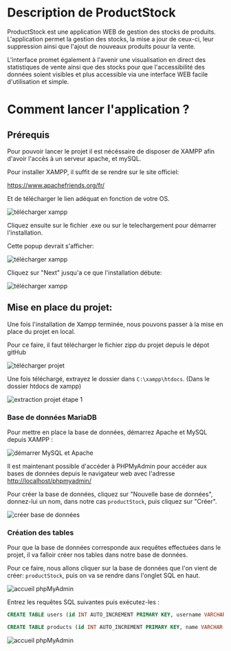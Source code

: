 # Description de ProductStock

ProductStock est une application WEB de gestion des stocks de produits. L'application permet la gestion des stocks, la mise a jour de ceux-ci, leur suppression ainsi que l'ajout de nouveaux produits pouur la vente.

L'interface promet également à l'avenir une visualisation en direct des statistiques de vente ainsi que des stocks pour que l'accessibilité des données soient visibles et plus accessible via une interface WEB facile d'utilisation et simple.

# Comment lancer l'application ?

## Prérequis

Pour pouvoir lancer le projet il est nécéssaire de disposer de XAMPP afin d'avoir l'accès à un serveur apache, et mySQL.

Pour installer XAMPP, il suffit de se rendre sur le site officiel:

https://www.apachefriends.org/fr/

Et de télécharger le lien adéquat en fonction de votre OS.

![télécharger xampp](../images/telecharger-xampp.png)

Cliquez ensuite sur le fichier .exe ou sur le telechargement pour démarrer l'installation.

Cette popup devrait s'afficher:

![télécharger xampp](../images/installer-xampp1.png)

Cliquez sur "Next" jusqu'a ce que l'installation débute:

![télécharger xampp](../images/installation-xamp2.png)

## Mise en place du projet:

Une fois l'installation de Xampp terminée, nous pouvons passer à la mise en place du projet en local.

Pour ce faire, il faut télécharger le fichier zipp du projet depuis le dépot gitHub

![télécharger projet](../images/telecharger-projet.png)

Une fois téléchargé, extrayez le dossier dans `C:\xampp\htdocs`. (Dans le dossier htdocs de xampp)

![extraction projet étape 1](../images/telecharger-projet2.png)

### Base de données MariaDB

Pour mettre en place la base de données, démarrez Apache et MySQL depuis XAMPP :

![démarrer MySQL et Apache](../images/mariadb.png)

Il est maintenant possible d'accéder à PHPMyAdmin pour accéder aux bases de données depuis le navigateur web avec l'adresse [http://localhost/phpmyadmin/](http://localhost/phpmyadmin/)

Pour créer la base de données, cliquez sur "Nouvelle base de données", donnez-lui un nom, dans notre cas `productStock`, puis cliquez sur "Créer".

![créer base de données](../images/mariadb2.png)

### Création des tables

Pour que la base de données corresponde aux requêtes effectuées dans le projet, il va falloir créer nos tables dans notre base de données.

Pour ce faire, nous allons cliquer sur la base de données que l'on vient de créer: `productStock`, puis on va se rendre dans l'onglet SQL en haut.

![accueil phpMyAdmin](../images/mariadb3.png)

Entrez les requêtes SQL suivantes puis exécutez-les :

```sql
CREATE TABLE users (id INT AUTO_INCREMENT PRIMARY KEY, username VARCHAR(255) NOT NULL, password VARCHAR(255) NOT NULL, email VARCHAR(255) NOT NULL);

CREATE TABLE products (id INT AUTO_INCREMENT PRIMARY KEY, name VARCHAR(255) NOT NULL, price int NOT NULL, stock int NOT NULL, description VARCHAR(255) NOT NULL);
```

![accueil phpMyAdmin](../images/mariadb4.png)